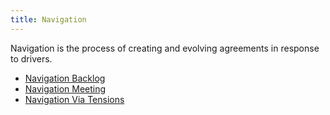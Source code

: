 ```yaml
---
title: Navigation
---
```




Navigation is the process of creating and evolving agreements in response to drivers.



* [Navigation Backlog](navigation-backlog.html)
* [Navigation Meeting](navigation-meeting.html)
* [Navigation Via Tensions](navigation-via-tensions.html)


